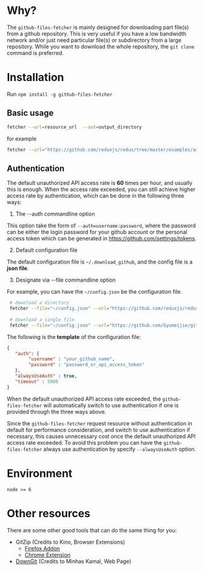 # Why?

The `github-files-fetcher` is mainly designed for downloading part file(s) from a github repository. This is very useful if you  have a low bandwidth network and/or just need particular file(s) or subdirectory from a large repository. While you want to download the whole repository, the `git clone` command is preferred.

# Installation 

Run `npm install -g github-files-fetcher`

## Basic usage

```bash
fetcher --url=resource_url  --out=output_directory
```
for example
```bash
fetcher --url="https://github.com/reduxjs/redux/tree/master/examples/async" --out="~/"
```

## Authentication

The default unauthorized API access rate is **60** times per hour, and usually this is enough. When the access rate exceeded,
you can still achieve higher access rate by authentication, which can be done in the following three ways:

1. The --auth commandline option 

This option take the form of `--auth=username:password`, where the password can be either the login password for your github account or the personal access token which can be generated in https://github.com/settings/tokens.

2. Default configuration file

The default configuration file is `~/.download_github`, and the config file is a **json file**.

3. Designate via --file commandline option

For example, you can have the `~/config.json` be the configuration file.
```bash
 # download a directory
 fetcher --file="~/config.json" --url="https://github.com/reduxjs/redux/tree/master/examples/async" --out="~/" 
 
 # download a single file
 fetcher --file="~/config.json" --url="https://github.com/Gyumeijie/github-files-fetcher/blob/master/index.js" --out="~/" 
```
The following is the **template** of the configuration file:

```json
{
   "auth": {
        "username" : "your_github_name",
        "password" : "password_or_api_access_token"
   },
   "alwaysUseAuth" : true,
   "timeout" : 5000 
}
```

When the default unauthorized API access rate exceeded, the `github-files-fetcher` will automatically switch to use authentication if one is provided through the three ways above. 

Since the `github-files-fetcher` request resource without authentication in default for performance consideration, and switch to use authentication if necessary, this causes unnecessary cost once the default unauthorized API access rate exceeded. To avoid this problem you can have the `github-files-fetcher` always use authentication by specify `--alwaysUseAuth` option.

# Environment
`node >= 6`

# Other resources
There are some other good tools that can do the same thing for you:
- GitZip (Credits to Kino, Browser Extensions)
    - [Firefox Addon](https://addons.mozilla.org/en-US/firefox/addon/gitzip/)
    - [Chrome Extension](https://chrome.google.com/webstore/detail/gitzip-for-github/ffabmkklhbepgcgfonabamgnfafbdlkn)
- [DownGit](https://minhaskamal.github.io/DownGit/#/home) (Credits to Minhas Kamal, Web Page)
